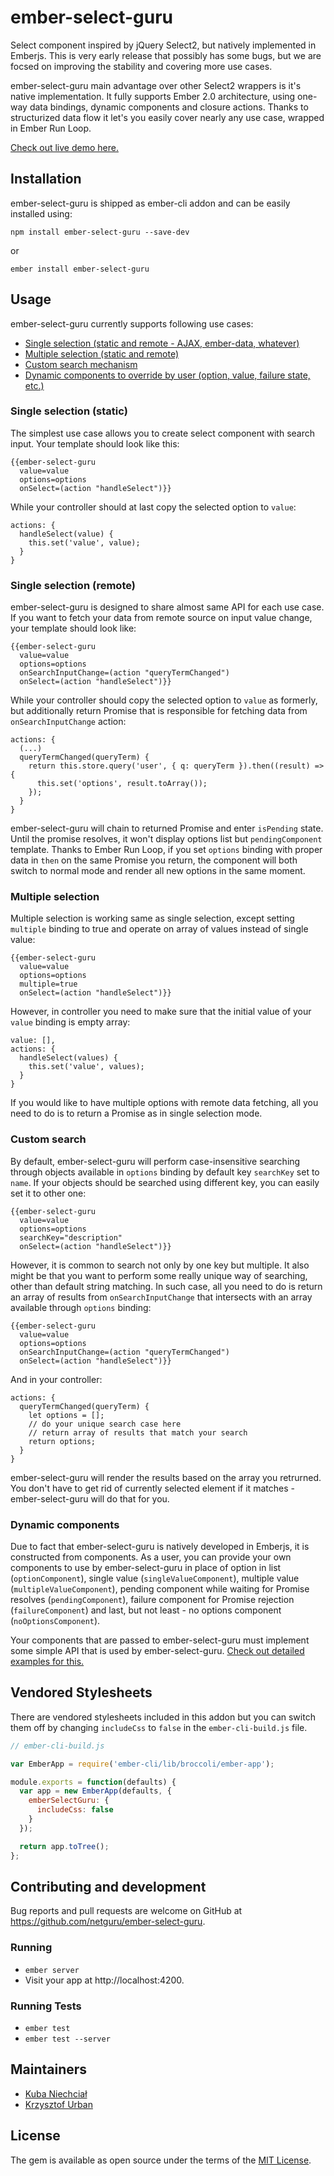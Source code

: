 # ember-select-guru
Select component inspired by jQuery Select2, but natively implemented in Emberjs. This is very early release that possibly has some bugs, but we are focsed on improving the stability and covering more use cases.

ember-select-guru main advantage over other Select2 wrappers is it's native implementation. It fully supports Ember 2.0 architecture, using one-way data bindings, dynamic components and closure actions. Thanks to structurized data flow it let's you easily cover nearly any use case, wrapped in Ember Run Loop.

[Check out live demo here.](https://netguru.github.io/ember-select-guru/)

## Installation
ember-select-guru is shipped as ember-cli addon and can be easily installed using:
```
npm install ember-select-guru --save-dev
```
or
```
ember install ember-select-guru
```

## Usage
ember-select-guru currently supports following use cases:
* [Single selection (static and remote - AJAX, ember-data, whatever)](#single)
* [Multiple selection (static and remote)](#multiple)
* [Custom search mechanism](#search)
* [Dynamic components to override by user (option, value, failure state, etc.)](#components)

### <a name="single"></a>Single selection (static)
The simplest use case allows you to create select component with search input. Your template should look like this:
```
{{ember-select-guru
  value=value
  options=options
  onSelect=(action "handleSelect")}}
```
While your controller should at last copy the selected option to `value`:
```
actions: {
  handleSelect(value) {
    this.set('value', value);
  }
}
```

### Single selection (remote)
ember-select-guru is designed to share almost same API for each use case. If you want to fetch your data from remote source on input value change, your template should look like:
```
{{ember-select-guru
  value=value
  options=options
  onSearchInputChange=(action "queryTermChanged")
  onSelect=(action "handleSelect")}}
```
While your controller should copy the selected option to `value` as formerly, but additionally return Promise that is responsible for fetching data from `onSearchInputChange` action:
```
actions: {
  (...)
  queryTermChanged(queryTerm) {
    return this.store.query('user', { q: queryTerm }).then((result) => {
      this.set('options', result.toArray());
    });
  }
}
```
ember-select-guru will chain to returned Promise and enter `isPending` state. Until the promise resolves, it won't display options list but `pendingComponent` template. Thanks to Ember Run Loop, if you set `options` binding with proper data in `then` on the same Promise you return, the component will both switch to normal mode and render all new options in the same moment.

### <a name="multiple"></a>Multiple selection
Multiple selection is working same as single selection, except setting `multiple` binding to true and operate on array of values instead of single value:
```
{{ember-select-guru
  value=value
  options=options
  multiple=true
  onSelect=(action "handleSelect")}}
```
However, in controller you need to make sure that the initial value of your `value` binding is empty array:
```
value: [],
actions: {
  handleSelect(values) {
    this.set('value', values);
  }
}
```
If you would like to have multiple options with remote data fetching, all you need to do is to return a Promise as in single selection mode.

### <a name="search"></a>Custom search
By default, ember-select-guru will perform case-insensitive searching through objects available in `options` binding by default key `searchKey` set to `name`. If your objects should be searched using different key, you can easily set it to other one:
```
{{ember-select-guru
  value=value
  options=options
  searchKey="description"
  onSelect=(action "handleSelect")}}
```

However, it is common to search not only by one key but multiple. It also might be that you want to perform some really unique way of searching, other than default string matching. In such case, all you need to do is return an array of results from `onSearchInputChange` that intersects with an array available through `options` binding:
```
{{ember-select-guru
  value=value
  options=options
  onSearchInputChange=(action "queryTermChanged")
  onSelect=(action "handleSelect")}}
```
And in your controller:
```
actions: {
  queryTermChanged(queryTerm) {
    let options = [];
    // do your unique search case here
    // return array of results that match your search
    return options;
  }
}
```
ember-select-guru will render the results based on the array you retrurned. You don't have to get rid of currently selected element if it matches - ember-select-guru will do that for you.

### <a name="components"></a>Dynamic components
Due to fact that ember-select-guru is natively developed in Emberjs, it is constructed from components. As a user, you can provide your own components to use by ember-select-guru in place of option in list (`optionComponent`), single value (`singleValueComponent`), multiple value (`multipleValueComponent`), pending component while waiting for Promise resolves (`pendingComponent`), failure component for Promise rejection (`failureComponent`) and last, but not least - no options component (`noOptionsComponent`).

Your components that are passed to ember-select-guru must implement some simple API that is used by ember-select-guru. [Check out detailed examples for this.](https://netguru.github.io/ember-select-guru/)

## Vendored Stylesheets
There are vendored stylesheets included in this addon but you can switch them off by changing `includeCss` to `false` in the `ember-cli-build.js` file.

```js
// ember-cli-build.js

var EmberApp = require('ember-cli/lib/broccoli/ember-app');

module.exports = function(defaults) {
  var app = new EmberApp(defaults, {
    emberSelectGuru: {
      includeCss: false
    }
  });

  return app.toTree();
};
```

## Contributing and development
Bug reports and pull requests are welcome on GitHub at https://github.com/netguru/ember-select-guru.

### Running
* `ember server`
* Visit your app at http://localhost:4200.

### Running Tests
* `ember test`
* `ember test --server`

## Maintainers
* [Kuba Niechciał](https://github.com/jniechcial)
* [Krzysztof Urban](https://github.com/mamut)

## License
The gem is available as open source under the terms of the [MIT License](https://github.com/netguru/ember-select-guru/blob/master/LICENSE.md).
